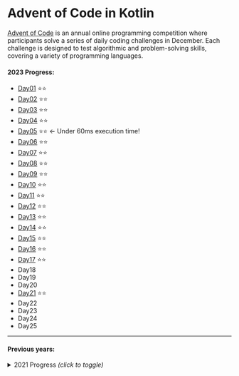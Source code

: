# Advent of Code in Kotlin

[Advent of Code](https://adventofcode.com/) is an annual online programming competition where participants
solve a series of daily coding challenges in December. Each challenge is designed to test algorithmic and
problem-solving skills, covering a variety of programming languages.

#### 2023 Progress:

- [Day01](https://github.com/adrisalas/advent-of-code-kotlin/blob/main/src/main/kotlin/year2023/Day01.kt) ⭐⭐
- [Day02](https://github.com/adrisalas/advent-of-code-kotlin/blob/main/src/main/kotlin/year2023/Day02.kt) ⭐⭐
- [Day03](https://github.com/adrisalas/advent-of-code-kotlin/blob/main/src/main/kotlin/year2023/Day03.kt) ⭐⭐
- [Day04](https://github.com/adrisalas/advent-of-code-kotlin/blob/main/src/main/kotlin/year2023/Day04.kt) ⭐⭐
- [Day05](https://github.com/adrisalas/advent-of-code-kotlin/blob/main/src/main/kotlin/year2023/Day05.kt) ⭐⭐ <- Under
  60ms execution time!
- [Day06](https://github.com/adrisalas/advent-of-code-kotlin/blob/main/src/main/kotlin/year2023/Day06.kt) ⭐⭐
- [Day07](https://github.com/adrisalas/advent-of-code-kotlin/blob/main/src/main/kotlin/year2023/Day07.kt) ⭐⭐
- [Day08](https://github.com/adrisalas/advent-of-code-kotlin/blob/main/src/main/kotlin/year2023/Day08.kt) ⭐⭐
- [Day09](https://github.com/adrisalas/advent-of-code-kotlin/blob/main/src/main/kotlin/year2023/Day09.kt) ⭐⭐
- [Day10](https://github.com/adrisalas/advent-of-code-kotlin/blob/main/src/main/kotlin/year2023/Day10.kt) ⭐⭐
- [Day11](https://github.com/adrisalas/advent-of-code-kotlin/blob/main/src/main/kotlin/year2023/Day11.kt) ⭐⭐
- [Day12](https://github.com/adrisalas/advent-of-code-kotlin/blob/main/src/main/kotlin/year2023/Day12.kt) ⭐⭐
- [Day13](https://github.com/adrisalas/advent-of-code-kotlin/blob/main/src/main/kotlin/year2023/Day13.kt) ⭐⭐
- [Day14](https://github.com/adrisalas/advent-of-code-kotlin/blob/main/src/main/kotlin/year2023/Day14.kt) ⭐⭐
- [Day15](https://github.com/adrisalas/advent-of-code-kotlin/blob/main/src/main/kotlin/year2023/Day15.kt) ⭐⭐
- [Day16](https://github.com/adrisalas/advent-of-code-kotlin/blob/main/src/main/kotlin/year2023/Day16.kt) ⭐⭐
- [Day17](https://github.com/adrisalas/advent-of-code-kotlin/blob/main/src/main/kotlin/year2023/Day17.kt) ⭐⭐
- Day18
- Day19
- Day20
- [Day21](https://github.com/adrisalas/advent-of-code-kotlin/blob/main/src/main/kotlin/year2023/Day21.kt) ⭐⭐
- Day22
- Day23
- Day24
- Day25

<hr>

#### Previous years:

<details>
<summary>2021 Progress <i>(click to toggle)</i></summary>
<ul> 
<li><a href="https://github.com/adrisalas/advent-of-code-kotlin/blob/main/src/main/kotlin/year2021/Day01.kt">Day01</a> ⭐⭐</li>
<li><a href="https://github.com/adrisalas/advent-of-code-kotlin/blob/main/src/main/kotlin/year2021/Day02.kt">Day02</a> ⭐⭐</li>
<li><a href="https://github.com/adrisalas/advent-of-code-kotlin/blob/main/src/main/kotlin/year2021/Day03.kt">Day03</a> ⭐⭐</li>
<li><a href="https://github.com/adrisalas/advent-of-code-kotlin/blob/main/src/main/kotlin/year2021/Day04.kt">Day04</a> ⭐⭐</li>
<li><a href="https://github.com/adrisalas/advent-of-code-kotlin/blob/main/src/main/kotlin/year2021/Day05.kt">Day05</a> ⭐⭐</li>
<li><a href="https://github.com/adrisalas/advent-of-code-kotlin/blob/main/src/main/kotlin/year2021/Day06.kt">Day06</a> ⭐⭐</li>
<li><a href="https://github.com/adrisalas/advent-of-code-kotlin/blob/main/src/main/kotlin/year2021/Day07.kt">Day07</a> ⭐⭐</li>
<li><a href="https://github.com/adrisalas/advent-of-code-kotlin/blob/main/src/main/kotlin/year2021/Day08.kt">Day08</a> ⭐⭐</li>
<li>Day09</li>
<li>Day10</li>
<li>Day11</li>
<li>Day12</li>
<li>Day13</li>
<li>Day14</li>
<li>Day15</li>
<li>Day16</li>
<li>Day17</li>
<li>Day18</li>
<li>Day19</li>
<li>Day20</li>
<li>Day21</li>
<li>Day22</li>
<li>Day23</li>
<li>Day24</li>
<li>Day25</li>

</ul>
</details>









